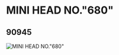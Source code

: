 # MINI HEAD NO."680"
## 90945
![MINI HEAD NO."680"](https://lc-www-live-s.legocdn.com/media/bricks/5/2/4586454.jpg)